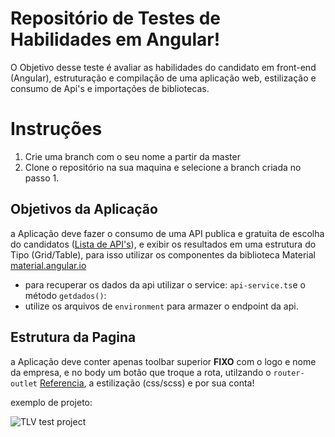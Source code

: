 
# Repositório de Testes de Habilidades em Angular!


O Objetivo desse teste é avaliar as habilidades do candidato em front-end (Angular), estruturação e compilação de uma aplicação web, estilização e consumo de Api's e importações de bibliotecas.

# Instruções 

 1. Crie uma branch com o seu nome a partir da master
 2. Clone o repositório na sua maquina e selecione a branch criada no passo 1.
 
## Objetivos da Aplicação

a Aplicação deve fazer o consumo de uma API publica e gratuita de escolha do candidatos ([Lista de API's](https://github.com/public-apis/public-apis)), e exibir os resultados em uma estrutura do Tipo (Grid/Table), para isso utilizar os componentes da biblioteca Material [material.angular.io](https://material.angular.io/guide/getting-started)

 - para recuperar os dados da api utilizar o service:  `api-service.ts`e o método `getdados()`:  
 - utilize os arquivos de `environment` para armazer o endpoint da api.

## Estrutura da Pagina
a Aplicação deve conter apenas toolbar superior **FIXO** com o logo e nome da empresa, e no body um botão que troque a rota, utilzando o `router-outlet` [Referencia](https://angular.io/guide/router-tutorial-toh), a estilização (css/scss) e por sua conta!

exemplo de projeto:

![TLV test project](https://media.giphy.com/media/natWas6BdvIEdDhe4f/giphy.gif)


